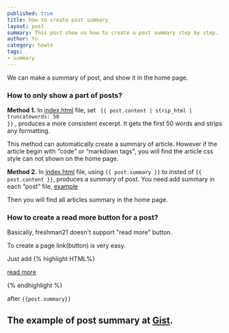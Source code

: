 ```yaml
---
published: true
title: how to create post summary
layout: post
summary: This post show us how to create a post summary step by step. 
author: Yu 
category: howto
tags:
- summary
---
```



We can make a summary of post, and show it in the home page.

### How to only show a part of posts?

**Method 1.** In [index.html](https://github.com/yulijia/freshman21/blob/master/index.html) file, set <code> \{\{ post.content | strip_html | truncatewords: 50 \}\}</code> , produces a more consistent excerpt. It gets the first 50 words and strips any formatting.

This method can automatically create a summary of article. However if the article begin with <q>code</q> or <q>markdown tags</q>, you will find the article css style can not shown on the home page.

**Method 2.** In [index.html](https://github.com/yulijia/freshman21/blob/master/index.html) file, using <code>\{\{ post.summary \}\}</code> to insted of <code>\{\{ post.content \}\}</code>, produces a summary of post. You need add summary in each <q>post</q> file, [example](https://gist.github.com/yulijia/2f865b78a28bfe9e0a81#file-a-article-post-with-summary)

Then you will find all articles summary in the home page.

### How to create a read more button for a post? 

Basically, freshman21 doesn't support "read more" button.

To create a page link(button) is very easy.

Just add 
{% highlight HTML%}
 <p><a href="\{\{ post.url | prepend: site.baseurl \}\}">read more</a></p> 
{% endhighlight %}

after <code>\{\{post.summary\}\}</code>

## The example of post summary at [Gist](https://gist.github.com/yulijia/2f865b78a28bfe9e0a81).
